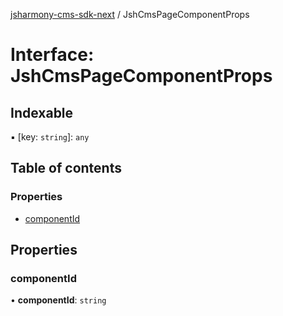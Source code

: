 [jsharmony-cms-sdk-next](../README.md) / JshCmsPageComponentProps

# Interface: JshCmsPageComponentProps

## Indexable

▪ [key: `string`]: `any`

## Table of contents

### Properties

- [componentId](JshCmsPageComponentProps.md#componentid)

## Properties

### componentId

• **componentId**: `string`
